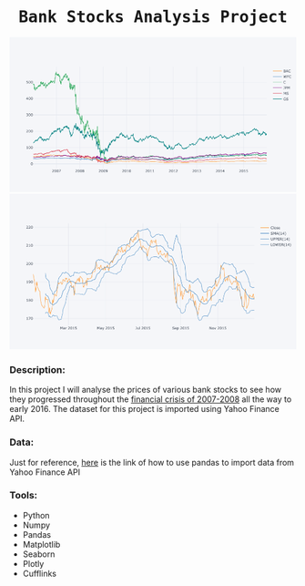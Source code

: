 # <h1 align="center"><samp> Bank Stocks Analysis Project </samp></h1>

![alt text](StockAnal-image-2.png)     ![alt text](StockAnal-image-1.png)   

### Description:
In this project I will analyse the prices of various bank stocks to see how they progressed throughout the [financial crisis of 2007-2008](https://en.wikipedia.org/wiki/Financial_crisis_of_2007%E2%80%9308) all the way to early 2016. The dataset for this project is imported using Yahoo Finance API.

### Data:
Just for reference, [here](https://medium.com/@jouneidraza522/yahoo-finance-api-to-get-stocks-tickers-data-in-python-c49820249a18) is the link of how to use pandas to import data from Yahoo Finance API

### Tools:
* Python
* Numpy
* Pandas
* Matplotlib
* Seaborn
* Plotly
* Cufflinks
